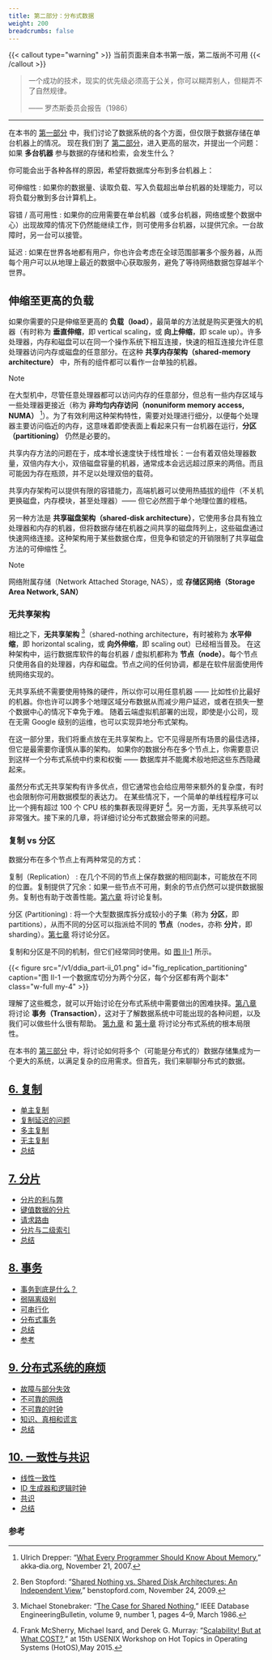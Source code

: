 ```yaml
---
title: 第二部分：分布式数据
weight: 200
breadcrumbs: false
---
```


{{< callout type="warning" >}}
当前页面来自本书第一版，第二版尚不可用
{{< /callout >}}

> 一个成功的技术，现实的优先级必须高于公关，你可以糊弄别人，但糊弄不了自然规律。
>
> —— 罗杰斯委员会报告（1986）
>

-------

在本书的 [第一部分](/part-i) 中，我们讨论了数据系统的各个方面，但仅限于数据存储在单台机器上的情况。
现在我们到了 [第二部分](/part-ii)，进入更高的层次，并提出一个问题：如果 **多台机器** 参与数据的存储和检索，会发生什么？

你可能会出于各种各样的原因，希望将数据库分布到多台机器上：

可伸缩性
: 如果你的数据量、读取负载、写入负载超出单台机器的处理能力，可以将负载分散到多台计算机上。

容错 / 高可用性
: 如果你的应用需要在单台机器（或多台机器，网络或整个数据中心）出现故障的情况下仍然能继续工作，则可使用多台机器，以提供冗余。一台故障时，另一台可以接管。

延迟
: 如果在世界各地都有用户，你也许会考虑在全球范围部署多个服务器，从而每个用户可以从地理上最近的数据中心获取服务，避免了等待网络数据包穿越半个世界。

## 伸缩至更高的负载

如果你需要的只是伸缩至更高的 **负载（load）**，最简单的方法就是购买更强大的机器（有时称为 **垂直伸缩**，即 vertical scaling，或 **向上伸缩**，即 scale up）。许多处理器，内存和磁盘可以在同一个操作系统下相互连接，快速的相互连接允许任意处理器访问内存或磁盘的任意部分。在这种 **共享内存架构（shared-memory architecture）** 中，所有的组件都可以看作一台单独的机器。

> [!NOTE]
> 在大型机中，尽管任意处理器都可以访问内存的任意部分，但总有一些内存区域与一些处理器更接近（称为 **非均匀内存访问（nonuniform memory access, NUMA）** [^1]）。为了有效利用这种架构特性，需要对处理进行细分，以便每个处理器主要访问临近的内存，这意味着即使表面上看起来只有一台机器在运行，**分区（partitioning）** 仍然是必要的。

共享内存方法的问题在于，成本增长速度快于线性增长：一台有着双倍处理器数量，双倍内存大小，双倍磁盘容量的机器，通常成本会远远超过原来的两倍。而且可能因为存在瓶颈，并不足以处理双倍的载荷。

共享内存架构可以提供有限的容错能力，高端机器可以使用热插拔的组件（不关机更换磁盘，内存模块，甚至处理器）—— 但它必然囿于单个地理位置的桎梏。

另一种方法是 **共享磁盘架构（shared-disk architecture）**，它使用多台具有独立处理器和内存的机器，但将数据存储在机器之间共享的磁盘阵列上，这些磁盘通过快速网络连接。这种架构用于某些数据仓库，但竞争和锁定的开销限制了共享磁盘方法的可伸缩性 [^2]。

> [!NOTE]
> 网络附属存储（Network Attached Storage, NAS），或 **存储区网络（Storage Area Network, SAN）**

### 无共享架构

相比之下，**无共享架构** [^3]（shared-nothing architecture，有时被称为 **水平伸缩**，即 horizontal scaling，或 **向外伸缩**，即 scaling out）已经相当普及。
在这种架构中，运行数据库软件的每台机器 / 虚拟机都称为 **节点（node）**。每个节点只使用各自的处理器，内存和磁盘。节点之间的任何协调，都是在软件层面使用传统网络实现的。

无共享系统不需要使用特殊的硬件，所以你可以用任意机器 —— 比如性价比最好的机器。你也许可以跨多个地理区域分布数据从而减少用户延迟，或者在损失一整个数据中心的情况下幸免于难。
随着云端虚拟机部署的出现，即使是小公司，现在无需 Google 级别的运维，也可以实现异地分布式架构。

在这一部分里，我们将重点放在无共享架构上。它不见得是所有场景的最佳选择，但它是最需要你谨慎从事的架构。
如果你的数据分布在多个节点上，你需要意识到这样一个分布式系统中约束和权衡 —— 数据库并不能魔术般地把这些东西隐藏起来。

虽然分布式无共享架构有许多优点，但它通常也会给应用带来额外的复杂度，有时也会限制你可用数据模型的表达力。
在某些情况下，一个简单的单线程程序可以比一个拥有超过 100 个 CPU 核的集群表现得更好 [^4]。另一方面，无共享系统可以非常强大。接下来的几章，将详细讨论分布式数据会带来的问题。


### 复制 vs 分区

数据分布在多个节点上有两种常见的方式：

复制（Replication）
: 在几个不同的节点上保存数据的相同副本，可能放在不同的位置。复制提供了冗余：如果一些节点不可用，剩余的节点仍然可以提供数据服务。复制也有助于改善性能。[第六章](/ch6) 将讨论复制。

分区 (Partitioning)
: 将一个大型数据库拆分成较小的子集（称为 **分区**，即 partitions），从而不同的分区可以指派给不同的 **节点**（nodes，亦称 **分片**，即 sharding）。[第七章](/ch7) 将讨论分区。

复制和分区是不同的机制，但它们经常同时使用。如 [图 II-1](#fig_replication_partitioning) 所示。

{{< figure src="/v1/ddia_part-ii_01.png" id="fig_replication_partitioning" caption="图 II-1 一个数据库切分为两个分区，每个分区都有两个副本" class="w-full my-4" >}}


理解了这些概念，就可以开始讨论在分布式系统中需要做出的困难抉择。[第八章](/ch8) 将讨论 **事务（Transaction）**，这对于了解数据系统中可能出现的各种问题，以及我们可以做些什么很有帮助。
[第九章](/ch9) 和 [第十章](/ch10) 将讨论分布式系统的根本局限性。

在本书的 [第三部分](/part-iii) 中，将讨论如何将多个（可能是分布式的）数据存储集成为一个更大的系统，以满足复杂的应用需求。但首先，我们来聊聊分布式的数据。


## [6. 复制](/ch6)
- [单主复制](/ch6#sec_replication_leader)
- [复制延迟的问题](/ch6#sec_replication_lag)
- [多主复制](/ch6#sec_replication_multi_leader)
- [无主复制](/ch6#sec_replication_leaderless)
- [总结](/ch6#summary)

## [7. 分片](/ch7)
- [分片的利与弊](/ch7#sec_sharding_reasons)
- [键值数据的分片](/ch7#sec_sharding_key_value)
- [请求路由](/ch7#sec_sharding_routing)
- [分片与二级索引](/ch7#sec_sharding_secondary_indexes)
- [总结](/ch7#summary)

## [8. 事务](/ch8)
- [事务到底是什么？](/ch8#sec_transactions_overview)
- [弱隔离级别](/ch8#sec_transactions_isolation_levels)
- [可串行化](/ch8#sec_transactions_serializability)
- [分布式事务](/ch8#sec_transactions_distributed)
- [总结](/ch8#summary)
- [参考](/ch8#参考)

## [9. 分布式系统的麻烦](/ch9)
- [故障与部分失效](/ch9#sec_distributed_partial_failure)
- [不可靠的网络](/ch9#sec_distributed_networks)
- [不可靠的时钟](/ch9#sec_distributed_clocks)
- [知识、真相和谎言](/ch9#sec_distributed_truth)
- [总结](/ch9#summary)

## [10. 一致性与共识](/ch10)
- [线性一致性](/ch10#sec_consistency_linearizability)
- [ID 生成器和逻辑时钟](/ch10#sec_consistency_logical)
- [共识](/ch10#sec_consistency_consensus)
- [总结](/ch10#summary)


### 参考

[^1]: Ulrich Drepper: “[What Every Programmer Should Know About Memory](https://people.freebsd.org/~lstewart/articles/cpumemory.pdf),” akka‐dia.org, November 21, 2007.
[^2]: Ben Stopford: “[Shared Nothing vs. Shared Disk Architectures: An Independent View](http://www.benstopford.com/2009/11/24/understanding-the-shared-nothing-architecture/),” benstopford.com, November 24, 2009.
[^3]: Michael Stonebraker: “[The Case for Shared Nothing](http://db.cs.berkeley.edu/papers/hpts85-nothing.pdf),” IEEE Database EngineeringBulletin, volume 9, number 1, pages 4–9, March 1986.
[^4]: Frank McSherry, Michael Isard, and Derek G. Murray: “[Scalability! But at What COST?](http://www.frankmcsherry.org/assets/COST.pdf),” at 15th USENIX Workshop on Hot Topics in Operating Systems (HotOS),May 2015.
